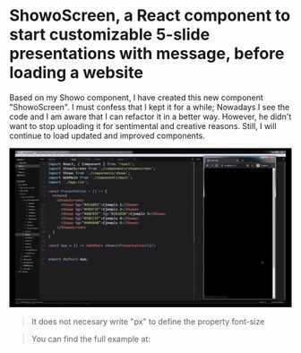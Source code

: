 # ShowoScreen, a React component to start customizable 5-slide presentations with message, before loading a website

Based on my Showo component, I have created this new component "ShowoScreen". I must confess that I kept it for a while; Nowadays I see the code and I am aware that I can refactor it in a better way. However, he didn't want to stop uploading it for sentimental and creative reasons. Still, I will continue to load updated and improved components.

![alt text](showosg.gif)

> It does not necesary write "px" to define the property font-size

> You can find the full example at: 



